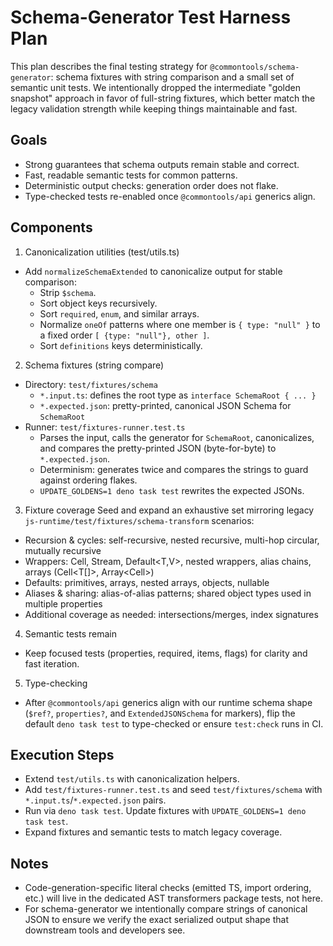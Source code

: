 # Schema-Generator Test Harness Plan

This plan describes the final testing strategy for
`@commontools/schema-generator`: schema fixtures with string comparison and a
small set of semantic unit tests. We intentionally dropped the intermediate
"golden snapshot" approach in favor of full-string fixtures, which better match
the legacy validation strength while keeping things maintainable and fast.

## Goals

- Strong guarantees that schema outputs remain stable and correct.
- Fast, readable semantic tests for common patterns.
- Deterministic output checks: generation order does not flake.
- Type-checked tests re-enabled once `@commontools/api` generics align.

## Components

1) Canonicalization utilities (test/utils.ts)
- Add `normalizeSchemaExtended` to canonicalize output for stable comparison:
  - Strip `$schema`.
  - Sort object keys recursively.
  - Sort `required`, `enum`, and similar arrays.
  - Normalize `oneOf` patterns where one member is `{ type: "null" }` to a
    fixed order `[ {type: "null"}, other ]`.
  - Sort `definitions` keys deterministically.

2) Schema fixtures (string compare)
- Directory: `test/fixtures/schema`
  - `*.input.ts`: defines the root type as `interface SchemaRoot { ... }`
  - `*.expected.json`: pretty-printed, canonical JSON Schema for `SchemaRoot`
- Runner: `test/fixtures-runner.test.ts`
  - Parses the input, calls the generator for `SchemaRoot`, canonicalizes, and
    compares the pretty-printed JSON (byte-for-byte) to `*.expected.json`.
  - Determinism: generates twice and compares the strings to guard against
    ordering flakes.
  - `UPDATE_GOLDENS=1 deno task test` rewrites the expected JSONs.

3) Fixture coverage
Seed and expand an exhaustive set mirroring legacy
`js-runtime/test/fixtures/schema-transform` scenarios:
- Recursion & cycles: self-recursive, nested recursive, multi-hop circular,
  mutually recursive
- Wrappers: Cell<T>, Stream<T>, Default<T,V>, nested wrappers, alias chains,
  arrays (Cell<T[]>, Array<Cell<T>>)
- Defaults: primitives, arrays, nested arrays, objects, nullable
- Aliases & sharing: alias-of-alias patterns; shared object types used in
  multiple properties
- Additional coverage as needed: intersections/merges, index signatures

4) Semantic tests remain
- Keep focused tests (properties, required, items, flags) for clarity and fast
  iteration.

5) Type-checking
- After `@commontools/api` generics align with our runtime schema shape
  (`$ref?`, `properties?`, and `ExtendedJSONSchema` for markers), flip the
  default `deno task test` to type-checked or ensure `test:check` runs in CI.

## Execution Steps

- Extend `test/utils.ts` with canonicalization helpers.
- Add `test/fixtures-runner.test.ts` and seed `test/fixtures/schema` with
  `*.input.ts`/`*.expected.json` pairs.
- Run via `deno task test`. Update fixtures with
  `UPDATE_GOLDENS=1 deno task test`.
- Expand fixtures and semantic tests to match legacy coverage.

## Notes

- Code-generation-specific literal checks (emitted TS, import ordering, etc.)
  will live in the dedicated AST transformers package tests, not here.
- For schema-generator we intentionally compare strings of canonical JSON to
  ensure we verify the exact serialized output shape that downstream tools and
  developers see.
